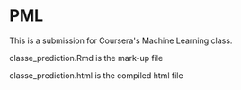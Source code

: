 # PML

This is a submission for Coursera's Machine Learning class. 

classe_prediction.Rmd is the mark-up file

classe_prediction.html is the compiled html file